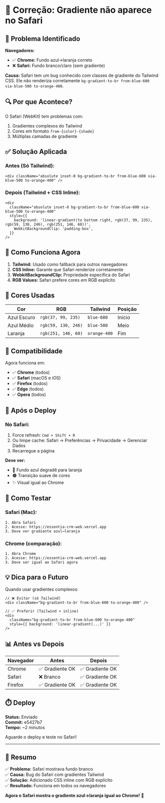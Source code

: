 # 🎨 Correção: Gradiente não aparece no Safari

## 🐛 Problema Identificado

**Navegadores:**
- ✅ **Chrome:** Fundo azul→laranja correto
- ❌ **Safari:** Fundo branco/claro (sem gradiente)

**Causa:**
Safari tem um bug conhecido com classes de gradiente do Tailwind CSS. Ele não renderiza corretamente `bg-gradient-to-br from-blue-600 via-blue-500 to-orange-400`.

## 🔍 Por que Acontece?

O Safari (WebKit) tem problemas com:
1. Gradientes complexos do Tailwind
2. Cores em formato `from-{color}-{shade}`
3. Múltiplas camadas de gradiente

## ✅ Solução Aplicada

### Antes (Só Tailwind):
```tsx
<div className="absolute inset-0 bg-gradient-to-br from-blue-600 via-blue-500 to-orange-400" />
```

### Depois (Tailwind + CSS Inline):
```tsx
<div 
  className="absolute inset-0 bg-gradient-to-br from-blue-600 via-blue-500 to-orange-400"
  style={{
    background: 'linear-gradient(to bottom right, rgb(37, 99, 235), rgb(59, 130, 246), rgb(251, 146, 60))',
    WebkitBackgroundClip: 'padding-box',
  }}
/>
```

## 🎯 Como Funciona Agora

1. **Tailwind:** Usado como fallback para outros navegadores
2. **CSS Inline:** Garante que Safari renderize corretamente
3. **WebkitBackgroundClip:** Propriedade específica do Safari
4. **RGB Values:** Safari prefere cores em RGB explícito

## 🎨 Cores Usadas

| Cor | RGB | Tailwind | Posição |
|-----|-----|----------|---------|
| Azul Escuro | `rgb(37, 99, 235)` | `blue-600` | Início |
| Azul Médio | `rgb(59, 130, 246)` | `blue-500` | Meio |
| Laranja | `rgb(251, 146, 60)` | `orange-400` | Fim |

## 📱 Compatibilidade

Agora funciona em:
- ✅ **Chrome** (todos)
- ✅ **Safari** (macOS e iOS)
- ✅ **Firefox** (todos)
- ✅ **Edge** (todos)
- ✅ **Opera** (todos)

## 🔄 Após o Deploy

### No Safari:
1. Force refresh: `Cmd + Shift + R`
2. Ou limpe cache: Safari → Preferências → Privacidade → Gerenciar Dados
3. Recarregue a página

**Deve ver:**
- 🔵 Fundo azul degradê para laranja
- 🟠 Transição suave de cores
- ✨ Visual igual ao Chrome

## 🧪 Como Testar

### Safari (Mac):
```
1. Abra Safari
2. Acesse: https://essentia-crm-web.vercel.app
3. Deve ver gradiente azul→laranja
```

### Chrome (comparação):
```
1. Abra Chrome
2. Acesse: https://essentia-crm-web.vercel.app
3. Deve ser igual ao Safari agora
```

## 💡 Dica para o Futuro

Quando usar gradientes complexos:
```tsx
// ❌ Evitar (só Tailwind)
<div className="bg-gradient-to-br from-blue-600 to-orange-400" />

// ✅ Preferir (Tailwind + inline)
<div 
  className="bg-gradient-to-br from-blue-600 to-orange-400"
  style={{ background: 'linear-gradient(...)' }}
/>
```

## 📊 Antes vs Depois

| Navegador | Antes | Depois |
|-----------|-------|--------|
| Chrome | ✅ Gradiente OK | ✅ Gradiente OK |
| Safari | ❌ Branco | ✅ Gradiente OK |
| Firefox | ✅ Gradiente OK | ✅ Gradiente OK |

## ⏱️ Deploy

**Status:** Enviado  
**Commit:** e5427b7  
**Tempo:** ~2 minutos  

Aguarde o deploy e teste no Safari!

---

## 🎉 Resumo

✅ **Problema:** Safari mostrava fundo branco  
✅ **Causa:** Bug do Safari com gradientes Tailwind  
✅ **Solução:** Adicionado CSS inline com RGB explícito  
✅ **Resultado:** Funciona em todos os navegadores  

**Agora o Safari mostra o gradiente azul→laranja igual ao Chrome!** 🚀
